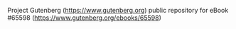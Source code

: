 Project Gutenberg (https://www.gutenberg.org) public repository for
eBook #65598 (https://www.gutenberg.org/ebooks/65598)
